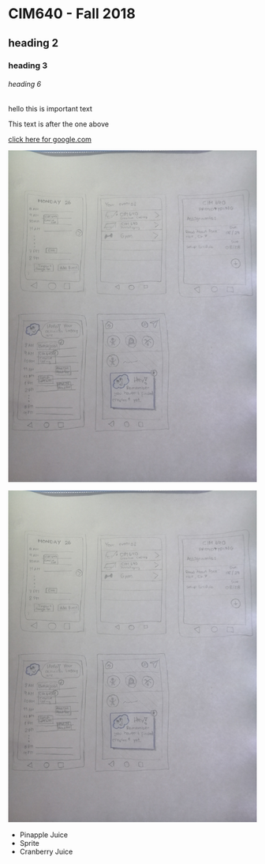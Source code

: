 # CIM640 - Fall 2018

## heading 2

### heading 3

###### heading 6

hello this is important text

This text is after the one above

[click here for google.com](http://www.google.com)

![impossible app](https://github.com/MariaAguilarV/CIM-640-Creative-Coding/blob/master/images/IMG_20180828_120219.jpg)

![impossible app](images/IMG_20180828_120219.jpg)

* Pinapple Juice
* Sprite
* Cranberry Juice
